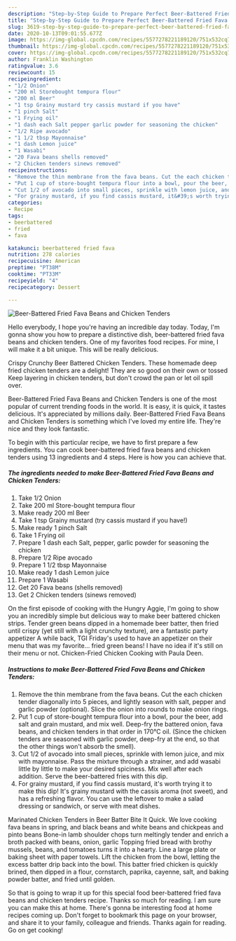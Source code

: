 ```yaml
---
description: "Step-by-Step Guide to Prepare Perfect Beer-Battered Fried Fava Beans and Chicken Tenders"
title: "Step-by-Step Guide to Prepare Perfect Beer-Battered Fried Fava Beans and Chicken Tenders"
slug: 3619-step-by-step-guide-to-prepare-perfect-beer-battered-fried-fava-beans-and-chicken-tenders
date: 2020-10-13T09:01:55.677Z
image: https://img-global.cpcdn.com/recipes/5577278221189120/751x532cq70/beer-battered-fried-fava-beans-and-chicken-tenders-recipe-main-photo.jpg
thumbnail: https://img-global.cpcdn.com/recipes/5577278221189120/751x532cq70/beer-battered-fried-fava-beans-and-chicken-tenders-recipe-main-photo.jpg
cover: https://img-global.cpcdn.com/recipes/5577278221189120/751x532cq70/beer-battered-fried-fava-beans-and-chicken-tenders-recipe-main-photo.jpg
author: Franklin Washington
ratingvalue: 3.6
reviewcount: 15
recipeingredient:
- "1/2 Onion"
- "200 ml Storebought tempura flour"
- "200 ml Beer"
- "1 tsp Grainy mustard try cassis mustard if you have"
- "1 pinch Salt"
- "1 Frying oil"
- "1 dash each Salt pepper garlic powder for seasoning the chicken"
- "1/2 Ripe avocado"
- "1 1/2 tbsp Mayonnaise"
- "1 dash Lemon juice"
- "1 Wasabi"
- "20 Fava beans shells removed"
- "2 Chicken tenders sinews removed"
recipeinstructions:
- "Remove the thin membrane from the fava beans. Cut the each chicken tender diagonally into 5 pieces, and lightly season with salt, pepper and garlic powder (optional). Slice the onion into rounds to make onion rings."
- "Put 1 cup of store-bought tempura flour into a bowl, pour the beer, add salt and grain mustard, and mix well. Deep-fry the battered onion, fava beans, and chicken tenders in that order in 170℃ oil. (Since the chicken tenders are seasoned with garlic powder, deep-fry at the end, so that the other things won&#39;t absorb the smell)."
- "Cut 1/2 of avocado into small pieces, sprinkle with lemon juice, and mix with mayonnaise. Pass the mixture through a strainer, and add wasabi little by little to make your desired spiciness. Mix well after each addition. Serve the beer-battered fries with this dip."
- "For grainy mustard, if you find cassis mustard, it&#39;s worth trying it to make this dip! It&#39;s grainy mustard with the cassis aroma (not sweet), and has a refreshing flavor. You can use the leftover to make a salad dressing or sandwich, or serve with meat dishes."
categories:
- Recipe
tags:
- beerbattered
- fried
- fava

katakunci: beerbattered fried fava 
nutrition: 278 calories
recipecuisine: American
preptime: "PT38M"
cooktime: "PT33M"
recipeyield: "4"
recipecategory: Dessert

---
```



![Beer-Battered Fried Fava Beans and Chicken Tenders](https://img-global.cpcdn.com/recipes/5577278221189120/751x532cq70/beer-battered-fried-fava-beans-and-chicken-tenders-recipe-main-photo.jpg)

Hello everybody, I hope you're having an incredible day today. Today, I'm gonna show you how to prepare a distinctive dish, beer-battered fried fava beans and chicken tenders. One of my favorites food recipes. For mine, I will make it a bit unique. This will be really delicious.

Crispy Crunchy Beer Battered Chicken Tenders. These homemade deep fried chicken tenders are a delight! They are so good on their own or tossed Keep layering in chicken tenders, but don&#39;t crowd the pan or let oil spill over.

Beer-Battered Fried Fava Beans and Chicken Tenders is one of the most popular of current trending foods in the world. It is easy, it is quick, it tastes delicious. It's appreciated by millions daily. Beer-Battered Fried Fava Beans and Chicken Tenders is something which I've loved my entire life. They're nice and they look fantastic.


To begin with this particular recipe, we have to first prepare a few ingredients. You can cook beer-battered fried fava beans and chicken tenders using 13 ingredients and 4 steps. Here is how you can achieve that.

<!--inarticleads1-->

##### The ingredients needed to make Beer-Battered Fried Fava Beans and Chicken Tenders:

1. Take 1/2 Onion
1. Take 200 ml Store-bought tempura flour
1. Make ready 200 ml Beer
1. Take 1 tsp Grainy mustard (try cassis mustard if you have!)
1. Make ready 1 pinch Salt
1. Take 1 Frying oil
1. Prepare 1 dash each Salt, pepper, garlic powder for seasoning the chicken
1. Prepare 1/2 Ripe avocado
1. Prepare 1 1/2 tbsp Mayonnaise
1. Make ready 1 dash Lemon juice
1. Prepare 1 Wasabi
1. Get 20 Fava beans (shells removed)
1. Get 2 Chicken tenders (sinews removed)


On the first episode of cooking with the Hungry Aggie, I&#39;m going to show you an incredibly simple but delicious way to make beer battered chicken strips. Tender green beans dipped in a homemade beer batter, then fried until crispy (yet still with a light crunchy texture), are a fantastic party appetizer A while back, TGI Friday&#39;s used to have an appetizer on their menu that was my favorite… fried green beans! I have no idea if it&#39;s still on their menu or not. Chicken-Fried Chicken Cooking with Paula Deen. 

<!--inarticleads2-->

##### Instructions to make Beer-Battered Fried Fava Beans and Chicken Tenders:

1. Remove the thin membrane from the fava beans. Cut the each chicken tender diagonally into 5 pieces, and lightly season with salt, pepper and garlic powder (optional). Slice the onion into rounds to make onion rings.
1. Put 1 cup of store-bought tempura flour into a bowl, pour the beer, add salt and grain mustard, and mix well. Deep-fry the battered onion, fava beans, and chicken tenders in that order in 170℃ oil. (Since the chicken tenders are seasoned with garlic powder, deep-fry at the end, so that the other things won&#39;t absorb the smell).
1. Cut 1/2 of avocado into small pieces, sprinkle with lemon juice, and mix with mayonnaise. Pass the mixture through a strainer, and add wasabi little by little to make your desired spiciness. Mix well after each addition. Serve the beer-battered fries with this dip.
1. For grainy mustard, if you find cassis mustard, it&#39;s worth trying it to make this dip! It&#39;s grainy mustard with the cassis aroma (not sweet), and has a refreshing flavor. You can use the leftover to make a salad dressing or sandwich, or serve with meat dishes.


Marinated Chicken Tenders in Beer Batter Bite It Quick. We love cooking fava beans in spring, and black beans and white beans and chickpeas and pinto beans Bone-in lamb shoulder chops turn meltingly tender and enrich a broth packed with beans, onion, garlic Topping fried bread with brothy mussels, beans, and tomatoes turns it into a hearty. Line a large plate or baking sheet with paper towels. Lift the chicken from the bowl, letting the excess batter drip back into the bowl. This batter fried chicken is quickly brined, then dipped in a flour, cornstarch, paprika, cayenne, salt, and baking powder batter, and fried until golden. 

So that is going to wrap it up for this special food beer-battered fried fava beans and chicken tenders recipe. Thanks so much for reading. I am sure you can make this at home. There's gonna be interesting food at home recipes coming up. Don't forget to bookmark this page on your browser, and share it to your family, colleague and friends. Thanks again for reading. Go on get cooking!
